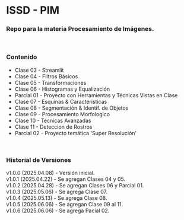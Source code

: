 # ISSD - PIM

### Repo para la materia **Procesamiento de Imágenes**.

&nbsp;

### Contenido

- Clase 03 - Streamlit
- Clase 04 - Filtros Básicos
- Clase 05 - Transformaciones
- Clase 06 - Histogramas y Equalización
- Parcial 01 - Proyecto con Herramientas y Técnicas Vistas en Clase
- Clase 07 - Esquinas & Características
- Clase 08 - Segmentación & Identif. de Objetos
- Clase 09 - Procesamiento Morfologico
- Clase 10 - Tecnicas Avanzadas
- Clase 11 - Deteccion de Rostros
- Parcial 02 - Proyecto temática 'Super Resolución'

&nbsp;

### Historial de Versiones

v1.0.0 (2025.04.08) - Versión inicial.  
v1.0.1 (2025.04.22) - Se agregan Clases 04 y 05.  
v1.0.2 (2025.04.28) - Se agregan Clases 06 y Parcial 01.  
v1.0.3 (2025.05.06) - Se agrega Clase 07.  
v1.0.4 (2025.05.13) - Se agrega Clase 08.  
v1.0.5 (2025.06.06) - Se agregan Clase 09 al 11.  
v1.0.6 (2025.06.06) - Se agrega Pacial 02.

&nbsp;
